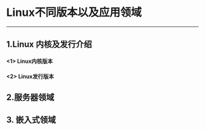 # Linux不同版本以及应用领域

---

## 1.Linux 内核及发行介绍

#### &lt;1&gt; Linux内核版本

#### &lt;2&gt; Linux发行版本

## 2.服务器领域



## 3. 嵌入式领域





